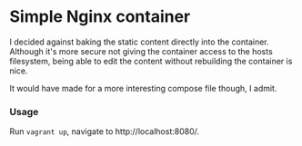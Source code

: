 # Simple Nginx container

I decided against baking the static content directly into the container. Although it's more secure not giving the container access to the hosts filesystem, being able to edit the content without rebuilding the container is nice.

It would have made for a more interesting compose file though, I admit.

### Usage

Run `vagrant up`, navigate to http://localhost:8080/.